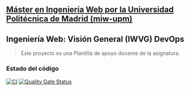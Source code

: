 ## [Máster en Ingeniería Web por la Universidad Politécnica de Madrid (miw-upm)](http://miw.etsisi.upm.es)
## Ingeniería Web: Visión General (IWVG) DevOps
> Este proyecto es una Plantilla de apoyo docente de la asignatura.

### Estado del código
[![CI](https://github.com/99nnss/iwvg-devops-liu-le/actions/workflows/ci.yml/badge.svg?branch=develop)](https://github.com/99nnss/iwvg-devops-liu-le/actions/workflows/ci.yml)
[![Quality Gate Status](https://sonarcloud.io/api/project_badges/measure?project=iwvg-devops-liu-le&metric=alert_status)](https://sonarcloud.io/summary/new_code?id=iwvg-devops-liu-le)

